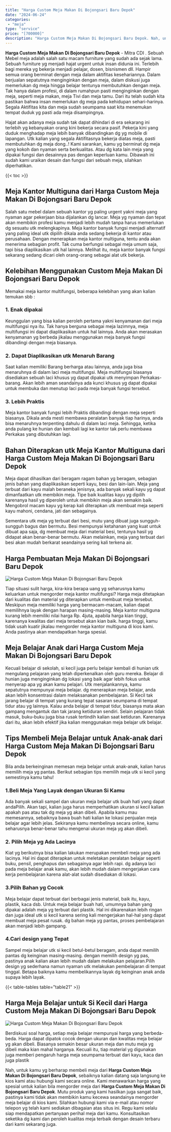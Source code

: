 ```yaml
---
title: "Harga Custom Meja Makan Di Bojongsari Baru Depok"
date: "2024-06-24"
categories:
 - "meja"
type: "service"
price: "[700000]"
description: "Harga Custom Meja Makan Di Bojongsari Baru Depok. Nah, untuk kamu yg berharap membeli meja dari **Harga Custom Meja Makan Di Bojongsari Baru Depok**, sebaikn..."
---
```


**Harga Custom Meja Makan Di Bojongsari Baru Depok** - Mitra CDI . Sebuah Mebel meja adalah salah satu macam furniture yang sudah ada sejak lama. Sebuah furniture yg menjadi hajat urgent untuk insan didunia ini. Terlebih bagi mereka yg bekerja menjadi pelajar, dosen, bisnismen dll. Hampir semua orang berminat dengan meja dalam aktifitas kesehariannya. Dalam berjualan sepatutnya menginginkan dengan meja, dalam diskusi juga memerlukan dg meja hingga belajar tentunya membutuhkan dengan meja. Tak hanya dalam profesi, di dalam rumahpun pasti menginginkan dengan meja, seperti meja makan, meja Tivi dan meja tamu. Dari itu telah sudah kita pastikan bahwa insan memerlukan dg meja pada kehidupan sehari-harinya. Segala Aktifitas kita dan meja sudah seumpama saat kita menemukan tempat duduk yg pasti ada meja disampingnya.

Hajat akan adanya meja sudah tak dapat dihindari di era sekarang ini terlebih yg kebanyakan orang kini bekerja secara pasif. Pekerja kini yang duduk menghadap meja lebih banyak dibandingkan dg yg mobile di lapangan. Utk kalian yang segala Aktifitasnya bekerja diatas meja, pasti membutuhkan dg meja dong..! Kami sarankan, kamu yg berminat dg meja yang kokoh dan nyaman serta berkualitas. Atau dg kata lain meja yang dipakai fungsi dan desainnya pas dengan keperluan kamu. Dibawah ini sudah kami uraikan desain dan fungsi dari sebuah meja, silahkan diperhatikan.

{{< toc >}}

## Meja Kantor Multiguna dari Harga Custom Meja Makan Di Bojongsari Baru Depok

Salah satu mebel dalam sebuah kantor yg paling urgent yakni meja yang nyaman agar pekerjaan bisa dijalankan dg lancar. Meja yg nyaman dan tepat akan membikin profesi kamu menjadi lebih mudah tanpa harus memerlukan dg sesuatu utk melengkapinya. Meja kantor banyak fungsi menjadi alternatif yang paling ideal utk dipilih dikala anda sedang bekerja di kantor atau perusahaan. Dengan menerapkan meja kantor multiguna, tentu anda akan menerima sebagian profit. Tak cuma berfungsi sebagai meja umum saja, tapi bisa diaplikasikan utk hal lainnya. Melihat itu, meja kantor banyak fungsi sekarang sedang dicari oleh orang-orang sebagai alat utk bekerja.

## Kelebihan Menggunakan Custom Meja Makan Di Bojongsari Baru Depok

Memakai meja kantor multifungsi, beberapa kelebihan yang akan kalian temukan sbb :

### 1\. Enak dipakai

Keunggulan yang bisa kalian peroleh pertama yakni kenyamanan dari meja multifungsi nya itu. Tak hanya berguna sebagai meja lazimnya, meja multifungsi ini dapat diaplikasikan untuk hal lainnya. Anda akan merasakan kenyamanan yg berbeda jikalau menggunakan meja banyak fungsi dibandingi dengan meja biasanya.

### 2\. Dapat Diaplikasikan utk Menaruh Barang

Saat kalian memiliki Barang berharga atau lainnya, anda juga bisa menaruhnya di dalam laci meja multifungsi. Meja multifungsi biasanya disediakan sebuah laci khusus yg dapat dipakai utk menyimpan Perkakas-barang. Akan lebih aman seandainya ada kunci khusus yg dapat dipakai untuk membuka dan menutup laci pada meja banyak fungsi tersebut.

### 3\. Lebih Praktis

Meja kantor banyak fungsi lebih Praktis dibandingi dengan meja seperti biasanya. Dikala anda mesti membawa peralatan banyak tiap harinya, anda bisa menaruhnya terpenting dahulu di dalam laci meja. Sehingga, ketika anda pulang ke hunian dan kembali lagi ke kantor tak perlu membawa Perkakas yang dibutuhkan lagi.

## Bahan Diterapkan utk Meja Kantor Multiguna dari Harga Custom Meja Makan Di Bojongsari Baru Depok

Meja dapat dihasilkan dari beragam ragam bahan yg beragam, sebagian jenis bahan yang diaplikasikan seperti kayu, besi dan lain-lain. Meja yang terbuat dari kayu malah beraneka jenisnya, ada banyak sekali kayu yg dapat dimanfaatkan utk membikin meja. Tipe baik kualitas kayu yg dipilih karenanya hasil yg diperoleh untuk membikin meja akan semakin baik. Mengobrol macam kayu yg kerap kali diterapkan utk membuat meja seperti kayu mahoni, cendana, jati dan sebagainya.

Sementara utk meja yg terbuat dari besi, mutu yang dibuat juga sungguh-sungguh bagus dan bermutu. Besi mempunyai ketahanan yang kuat untuk dibuat apa saja, dg membuat meja dari material besi, tentunya hasil yg didapat akan benar-benar bermutu. Akan melainkan, meja yang terbuat dari besi akan mudah berkarat seandainya sering kali terkena air.

## Harga Pembuatan Meja Makan Di Bojongsari Baru Depok

![Harga Custom Meja Makan Di Bojongsari Baru Depok](/images/meja/meja-dewasa-002.jpg)

Tiap situasi sulit harga, kira-kira berapa uang yg seharusnya kamu keluarkan untuk mengorder meja kantor multifungsi? Harga meja ditetapkan dari kualitas dan material yg diterapkan untuk membuat meja tersebut. Meskipun meja memiliki harga yang bermacam-macam, kalian dapat memilihnya layak dengan harapan masing-masing. Meja kantor multiguna kurang lebih memiliki nilai harga Rp. 4juta, apabila harga kian tinggi, karenanya kwalitas dari meja tersebut akan kian baik. harga tinggi, kamu tidak usah kuatir jikalau mengorder meja kantor multiguna di kios kami. Anda pastinya akan mendapatkan harga spesial.

## Meja Belajar Anak dari Harga Custom Meja Makan Di Bojongsari Baru Depok

Kecuali belajar di sekolah, si kecil juga perlu belajar kembali di hunian utk mengulang pelajaran yang telah diperkenalkan oleh guru mereka. Belajar di hunian juga menginginkan dg lokasi yang baik agar lebih fokus untuk menyerap apa yg akan kamu pelajari. Utk menjalankannya, kamu sepatutnya mempunyai meja belajar. dg menerapkan meja belajar, anda akan lebih konsentrasi dalam melaksanakan pembelajaran. Si Kecil tak jarang belajar di tempat yang kurang tepat sasaran seumpama di tempat tidur atau yg lainnya. Kalau anda belajar di tempat tidur, biasanya mata akan gampang mengantuk dan tak jarang ketiduran sendiri. Selain pelajaran tidak masuk, buku-buku juga bisa rusak tertindih kalian saat ketiduran. Karenanya dari itu, akan lebih efektif jika kalian menggunakan meja belajar utk belajar.

## Tips Membeli Meja Belajar untuk Anak-anak dari Harga Custom Meja Makan Di Bojongsari Baru Depok

Bila anda berkeinginan memesan meja belajar untuk anak-anak, kalian harus memilih meja yg pantas. Berikut sebagian tips memilih meja utk si kecil yang semestinya kamu tahu!

### 1.Beli Meja Yang Layak dengan Ukuran Si Kamu

Ada banyak sekali sampel dan ukuran meja belajar utk buah hati yang dapat andaPilih. Akan tapi, kalian juga harus memperhatikan ukuran si kecil kalian apakah pas atau tak dg meja yg akan dibeli. Apabila kamu mau memesannya, sebaiknya bawa buah hati kalian ke lokasi penjualan meja belajar agar lebih jelas. Sekiranya kamu membelinya secara online, kamu seharusnya benar-benar tahu mengenai ukuran meja yg akan dibeli.

### 2\. Pilih Meja yg Ada Lacinya

Kiat yg berikutnya bisa kalian lakukan merupakan membeli meja yang ada lacinya. Hal ini dapat diterapkan untuk meletakan peralatan belajar seperti buku, pensil, penghapus dan sebagainya agar lebih rapi. dg adanya laci pada meja belajar anak kamu, akan lebih mudah dalam mengerjakan cara kerja pembelajaran karena alat-alat sudah disediakan di lokasi.

### 3.Pilih Bahan yg Cocok

Meja belajar dapat terbuat dari berbagai jenis material, baik itu, kayu, plastik, kaca dsb. Untuk meja belajar buah hati, umumnya bahan yang dipakai adalah meja yg terbuat dari plastik. Hal ini dikarenakan lebih ringan dan juga ideal utk si kecil karena sering kali mengerjakan hal-hal yang dapat membuat meja pesat rusak. dg bahan meja yg pantas, proses pembelajaran akan menjadi lebih gampang.

### 4.Cari design yang Tepat

Sampel meja belajar utk si kecil betul-betul beragam, anda dapat memilih pantas dg keinginan masing-masing. dengan memilih design yg pas, pastinya anak kalian akan lebih mudah dalam melakukan pelajaran.Pilih design yg sederhana namun nyaman utk melakukan pembelajaran di tempat tinggal. Betapa baiknya kamu membelikannya layak dg keinginan anak anda supaya lebih layak.

{{< table-tables table="table21" >}}

## Harga Meja Belajar untuk Si Kecil dari Harga Custom Meja Makan Di Bojongsari Baru Depok

![Harga Custom Meja Makan Di Bojongsari Baru Depok](/images/meja/meja-anak-005.jpg)

Berdiskusi soal harga, setiap meja belajar mempunyai harga yang berbeda-beda. Harga dapat dipatok cocok dengan ukuran dan kwalitas meja belajar yg akan dibeli. Biasanya semakin besar ukuran meja dan mutu meja yg dibeli maka kian mahal harganya. Kecuali itu, tiap material yg digunakan juga memberi pengaruh harga meja seumpama terbuat dari kayu, kaca dan juga plastik

Nah, untuk kamu yg berharap membeli meja dari **Harga Custom Meja Makan Di Bojongsari Baru Depok**, sebaiknya kalian datang saja langsung ke kios kami atau hubungi kami secara online. Kami menawarkan harga yang spesial untuk kalian bila mengorder meja dari **Harga Custom Meja Makan Di Bojongsari Baru Depok**. Mutu produk yang kami hasilkan juga sangat baik, pastinya kami tidak akan membikin kamu kecewa seandainya mengorder meja belajar di kios kami. Silahkan hubungi kami via e-mail atau nomor telepon yg telah kami sediakan dibagaian atas situs ini. Regu kami selalu siap mendapatkan pertanyaan perihal meja dari kamu. Konsultasikan seketika dg kami dan peroleh kualitas meja terbaik dengan desain terbaru dari kami sekarang juga.
